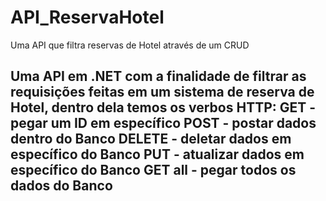 # API_ReservaHotel
Uma API que filtra reservas de Hotel através de um CRUD

<p> <h2> Uma API em .NET com a finalidade de 
  filtrar as requisições feitas 
em um sistema de reserva de Hotel,
dentro dela temos os verbos 
  HTTP: GET - pegar um ID em específico
        POST - postar dados dentro do Banco  
        DELETE - deletar dados em específico do Banco
        PUT - atualizar dados em específico do Banco 
        GET all - pegar todos os dados do Banco

